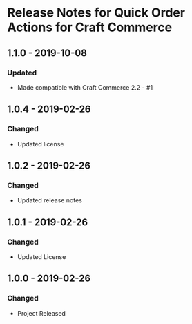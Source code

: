# Release Notes for Quick Order Actions for Craft Commerce

## 1.1.0 - 2019-10-08

### Updated
- Made compatible with Craft Commerce 2.2 - #1

## 1.0.4 - 2019-02-26

### Changed
- Updated license

## 1.0.2 - 2019-02-26

### Changed
- Updated release notes

## 1.0.1 - 2019-02-26

### Changed
- Updated License

## 1.0.0 - 2019-02-26

### Changed
- Project Released
